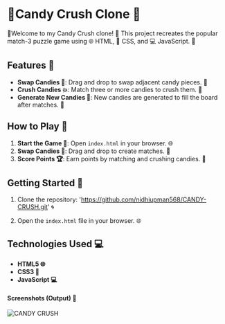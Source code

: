  # 🍬Candy Crush Clone 🍭

🎉Welcome to my Candy Crush clone! 🎉 This project recreates the popular match-3 puzzle game using 🌐 HTML, 🎨 CSS, and 💻 JavaScript. 🍬

## Features 🌟

- **Swap Candies 🔄**: Drag and drop to swap adjacent candy pieces. 🍭
- **Crush Candies 💥**: Match three or more candies to crush them. 🍬
- **Generate New Candies 🎉**: New candies are generated to fill the board after matches. 🍭

## How to Play 🍭

1. **Start the Game 🚀**: Open `index.html` in your browser. 🌐
2. **Swap Candies 🍬**: Drag and drop to create matches. 🔄
3. **Score Points 🏆**: Earn points by matching and crushing candies. 🍭

## Getting Started 🚀

1. Clone the repository: 'https://github.com/nidhiupman568/CANDY-CRUSH.git' 🌀
   
2. Open the `index.html` file in your browser. 🌐

## Technologies Used 💻

- **HTML5 🌐**
- **CSS3 🎨**
- **JavaScript 💻**

#### Screenshots (Output) 📸

![CANDY CRUSH](https://github.com/nidhiupman568/CANDY-CRUSH/assets/130860182/1224cb38-4a31-45c4-8b75-cf6c347af57c) 
